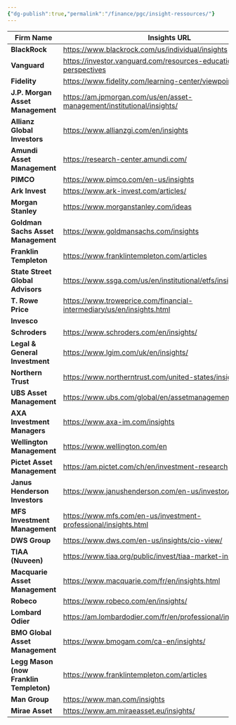 ```yaml
---
{"dg-publish":true,"permalink":"/finance/pgc/insight-ressources/"}
---
```



| **Firm Name**                           | **Insights URL**                                                       |
| --------------------------------------- | ---------------------------------------------------------------------- |
| **BlackRock**                           | https://www.blackrock.com/us/individual/insights                       |
| **Vanguard**                            | https://investor.vanguard.com/resources-education/news-perspectives    |
| **Fidelity**                            | https://www.fidelity.com/learning-center/viewpoints                    |
| **J.P. Morgan Asset Management**        | https://am.jpmorgan.com/us/en/asset-management/institutional/insights/ |
| **Allianz Global Investors**            | https://www.allianzgi.com/en/insights                                  |
| **Amundi Asset Management**             | https://research-center.amundi.com/                                    |
| **PIMCO**                               | https://www.pimco.com/en-us/insights                                   |
| **Ark Invest**                          | https://www.ark-invest.com/articles/                                   |
| **Morgan Stanley**                      | https://www.morganstanley.com/ideas                                    |
| **Goldman Sachs Asset Management**      | https://www.goldmansachs.com/insights                                  |
| **Franklin Templeton**                  | https://www.franklintempleton.com/articles                             |
| **State Street Global Advisors**        | https://www.ssga.com/us/en/institutional/etfs/insights                 |
| **T. Rowe Price**                       | https://www.troweprice.com/financial-intermediary/us/en/insights.html  |
| **Invesco**                             |                                                                        |
| **Schroders**                           | https://www.schroders.com/en/insights/                                 |
| **Legal & General Investment**          | https://www.lgim.com/uk/en/insights/                                   |
| **Northern Trust**                      | https://www.northerntrust.com/united-states/insights-research          |
| **UBS Asset Management**                | https://www.ubs.com/global/en/assetmanagement/insights.html            |
| **AXA Investment Managers**             | https://www.axa-im.com/insights                                        |
| **Wellington Management**               | https://www.wellington.com/en                                          |
| **Pictet Asset Management**             | https://am.pictet.com/ch/en/investment-research                        |
| **Janus Henderson Investors**           | https://www.janushenderson.com/en-us/investor/insights/                |
| **MFS Investment Management**           | https://www.mfs.com/en-us/investment-professional/insights.html        |
| **DWS Group**                           | https://www.dws.com/en-us/insights/cio-view/                           |
| **TIAA (Nuveen)**                       | https://www.tiaa.org/public/invest/tiaa-market-insights                |
| **Macquarie Asset Management**          | https://www.macquarie.com/fr/en/insights.html                          |
| **Robeco**                              | https://www.robeco.com/en/insights/                                    |
| **Lombard Odier**                       | https://am.lombardodier.com/fr/en/professional/insights.html           |
| **BMO Global Asset Management**         | https://www.bmogam.com/ca-en/insights/                                 |
| **Legg Mason (now Franklin Templeton)** | https://www.franklintempleton.com/articles                             |
| **Man Group**                           | https://www.man.com/insights                                           |
| **Mirae Asset**                         | https://www.am.miraeasset.eu/insights/                                 |

